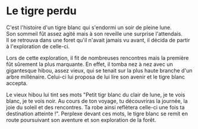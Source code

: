 # Le tigre perdu

C'est l'histoire d'un tigre blanc qui s'endormi un soir de pleine lune.  
Son sommeil fût assez agité mais à son reveille une surprise l'attendais.  
Il se retrouva dans une foret qu'il n'avait jamais vu avant, il décida de partir à l'exploration de celle-ci. 

Lors de cette exploration, il fit de nombreuses rencontres mais la première fût sûrement la plus marquante. En effet, il tomba nez à nez avec un gigantesque hibou, assez vieux, qui se tenait sur la plus haute branche d'un arbre millénaire. Celui-ci lui proposa de lui lire son avenir et le tigre blanc accepta.

Le vieux hibou lui tint ses mots "Petit tigr blanc du clair de lune, je te vois blanc, je te vois noir. Au cours de ton voyage, tu découvriras la journée, la joie du soleil et des rencontres. Ta robe ainsi reflètera celle-ci une fois ta destination atteinte !". Perplexe devant ces mots, le tigre blanc se remit en route poursuivant son aventure et son exploration de la forêt.


